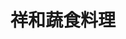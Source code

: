 ---
title: "祥和蔬食料理"
description: "祥和蔬食料理"
layout: shop
keywords:
  - 美食競賽
  - 台灣美食
  - 美食精選
datePublished: "2025-06-30"
dateModified: "2025-07-03"
city: "台北市"
district: "松山區"
address: "台北市松山區南京東路三段303巷7弄7號"
phone: "0225466188"
geo: "25.052757041498204, 121.54637884125326"
google_map: "https://maps.app.goo.gl/ePet1PZ1hFG1HyVu6"
footinder: "https://footinder.com.tw/%E5%8F%B0%E5%8C%97%E5%B8%82%E6%9D%BE%E5%B1%B1%E5%8D%80/158981/"
official: "https://www.serenity.com.tw/"
award:
  - name: "500盤"
    year: "2024"
    entries:
      - dishes:
          - "香椿拌麵"

---